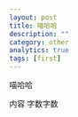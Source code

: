 ```yaml
---
layout: post
title: 喵哈哈
description: ""
category: other
analytics: true
tags: [first]
---
```


喵哈哈

内容
字数字数
